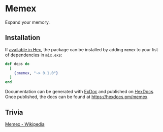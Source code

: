 # Memex

Expand your memory.

## Installation

If [available in Hex](https://hex.pm/docs/publish), the package can be installed
by adding `memex` to your list of dependencies in `mix.exs`:

```elixir
def deps do
  [
    {:memex, "~> 0.1.0"}
  ]
end
```

Documentation can be generated with [ExDoc](https://github.com/elixir-lang/ex_doc)
and published on [HexDocs](https://hexdocs.pm). Once published, the docs can
be found at <https://hexdocs.pm/memex>.

## Trivia

[Memex - Wikipedia](https://en.wikipedia.org/wiki/Memex)
